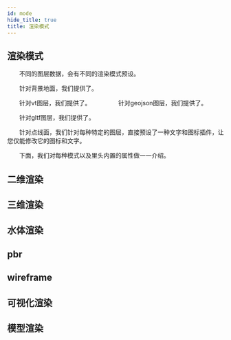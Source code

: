 ```yaml
---
id: mode
hide_title: true
title: 渲染模式
---
```


## 渲染模式

　　不同的图层数据，会有不同的渲染模式预设。

　　针对背景地面，我们提供了。

　　针对vt图层，我们提供了。
　　
　　针对geojson图层，我们提供了。

　　针对gltf图层，我们提供了。

　　针对点线面，我们针对每种特定的图层，直接预设了一种文字和图标插件，让您仅能修改它的图标和文字。

　　下面，我们对每种模式以及里头内置的属性做一一介绍。

## 二维渲染

## 三维渲染

## 水体渲染

## pbr

## wireframe

## 可视化渲染

## 模型渲染

